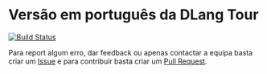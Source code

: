 Versão em português da DLang Tour
=================================

[![Build Status](https://travis-ci.org/dlang-tour/portuguese.svg?branch=master)](https://travis-ci.org/dlang-tour/portuguese)

Para report algum erro, dar feedback ou apenas contactar a equipa basta criar
um [Issue](https://github.com/dlang-tour/portuguese/issues) e para contribuir
basta criar um [Pull Request](https://github.com/dlang-tour/portuguese/pulls).
